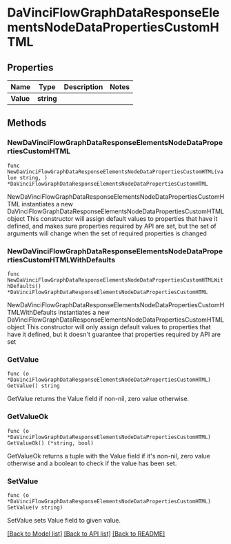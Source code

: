 # DaVinciFlowGraphDataResponseElementsNodeDataPropertiesCustomHTML

## Properties

Name | Type | Description | Notes
------------ | ------------- | ------------- | -------------
**Value** | **string** |  | 

## Methods

### NewDaVinciFlowGraphDataResponseElementsNodeDataPropertiesCustomHTML

`func NewDaVinciFlowGraphDataResponseElementsNodeDataPropertiesCustomHTML(value string, ) *DaVinciFlowGraphDataResponseElementsNodeDataPropertiesCustomHTML`

NewDaVinciFlowGraphDataResponseElementsNodeDataPropertiesCustomHTML instantiates a new DaVinciFlowGraphDataResponseElementsNodeDataPropertiesCustomHTML object
This constructor will assign default values to properties that have it defined,
and makes sure properties required by API are set, but the set of arguments
will change when the set of required properties is changed

### NewDaVinciFlowGraphDataResponseElementsNodeDataPropertiesCustomHTMLWithDefaults

`func NewDaVinciFlowGraphDataResponseElementsNodeDataPropertiesCustomHTMLWithDefaults() *DaVinciFlowGraphDataResponseElementsNodeDataPropertiesCustomHTML`

NewDaVinciFlowGraphDataResponseElementsNodeDataPropertiesCustomHTMLWithDefaults instantiates a new DaVinciFlowGraphDataResponseElementsNodeDataPropertiesCustomHTML object
This constructor will only assign default values to properties that have it defined,
but it doesn't guarantee that properties required by API are set

### GetValue

`func (o *DaVinciFlowGraphDataResponseElementsNodeDataPropertiesCustomHTML) GetValue() string`

GetValue returns the Value field if non-nil, zero value otherwise.

### GetValueOk

`func (o *DaVinciFlowGraphDataResponseElementsNodeDataPropertiesCustomHTML) GetValueOk() (*string, bool)`

GetValueOk returns a tuple with the Value field if it's non-nil, zero value otherwise
and a boolean to check if the value has been set.

### SetValue

`func (o *DaVinciFlowGraphDataResponseElementsNodeDataPropertiesCustomHTML) SetValue(v string)`

SetValue sets Value field to given value.



[[Back to Model list]](../README.md#documentation-for-models) [[Back to API list]](../README.md#documentation-for-api-endpoints) [[Back to README]](../README.md)


